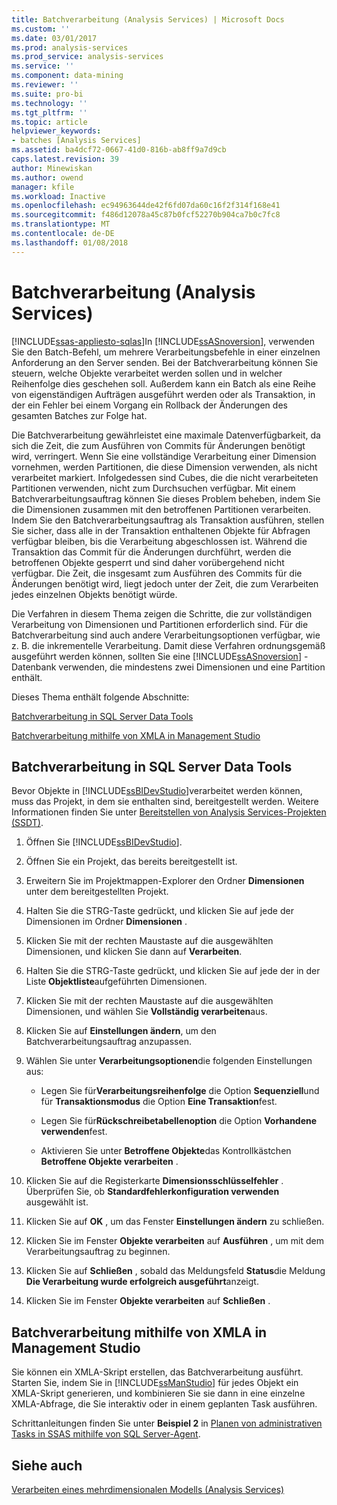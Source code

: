 ```yaml
---
title: Batchverarbeitung (Analysis Services) | Microsoft Docs
ms.custom: ''
ms.date: 03/01/2017
ms.prod: analysis-services
ms.prod_service: analysis-services
ms.service: ''
ms.component: data-mining
ms.reviewer: ''
ms.suite: pro-bi
ms.technology: ''
ms.tgt_pltfrm: ''
ms.topic: article
helpviewer_keywords:
- batches [Analysis Services]
ms.assetid: ba4dcf72-0667-41d0-816b-ab8ff9a7d9cb
caps.latest.revision: 39
author: Minewiskan
ms.author: owend
manager: kfile
ms.workload: Inactive
ms.openlocfilehash: ec94963644de42f6fd07da60c16f2f314f168e41
ms.sourcegitcommit: f486d12078a45c87b0fcf52270b904ca7b0c7fc8
ms.translationtype: MT
ms.contentlocale: de-DE
ms.lasthandoff: 01/08/2018
---
```

# <a name="batch-processing-analysis-services"></a>Batchverarbeitung (Analysis Services)
[!INCLUDE[ssas-appliesto-sqlas](../../includes/ssas-appliesto-sqlas.md)]In [!INCLUDE[ssASnoversion](../../includes/ssasnoversion-md.md)], verwenden Sie den Batch-Befehl, um mehrere Verarbeitungsbefehle in einer einzelnen Anforderung an den Server senden. Bei der Batchverarbeitung können Sie steuern, welche Objekte verarbeitet werden sollen und in welcher Reihenfolge dies geschehen soll. Außerdem kann ein Batch als eine Reihe von eigenständigen Aufträgen ausgeführt werden oder als Transaktion, in der ein Fehler bei einem Vorgang ein Rollback der Änderungen des gesamten Batches zur Folge hat.  
  
 Die Batchverarbeitung gewährleistet eine maximale Datenverfügbarkeit, da sich die Zeit, die zum Ausführen von Commits für Änderungen benötigt wird, verringert. Wenn Sie eine vollständige Verarbeitung einer Dimension vornehmen, werden Partitionen, die diese Dimension verwenden, als nicht verarbeitet markiert. Infolgedessen sind Cubes, die die nicht verarbeiteten Partitionen verwenden, nicht zum Durchsuchen verfügbar. Mit einem Batchverarbeitungsauftrag können Sie dieses Problem beheben, indem Sie die Dimensionen zusammen mit den betroffenen Partitionen verarbeiten. Indem Sie den Batchverarbeitungsauftrag als Transaktion ausführen, stellen Sie sicher, dass alle in der Transaktion enthaltenen Objekte für Abfragen verfügbar bleiben, bis die Verarbeitung abgeschlossen ist. Während die Transaktion das Commit für die Änderungen durchführt, werden die betroffenen Objekte gesperrt und sind daher vorübergehend nicht verfügbar. Die Zeit, die insgesamt zum Ausführen des Commits für die Änderungen benötigt wird, liegt jedoch unter der Zeit, die zum Verarbeiten jedes einzelnen Objekts benötigt würde.  
  
 Die Verfahren in diesem Thema zeigen die Schritte, die zur vollständigen Verarbeitung von Dimensionen und Partitionen erforderlich sind. Für die Batchverarbeitung sind auch andere Verarbeitungsoptionen verfügbar, wie z. B. die inkrementelle Verarbeitung. Damit diese Verfahren ordnungsgemäß ausgeführt werden können, sollten Sie eine [!INCLUDE[ssASnoversion](../../includes/ssasnoversion-md.md)] -Datenbank verwenden, die mindestens zwei Dimensionen und eine Partition enthält.  
  
 Dieses Thema enthält folgende Abschnitte:  
  
 [Batchverarbeitung in SQL Server Data Tools](#bkmk_ssdt)  
  
 [Batchverarbeitung mithilfe von XMLA in Management Studio](#bkmk_xmla)  
  
##  <a name="bkmk_ssdt"></a> Batchverarbeitung in SQL Server Data Tools  
 Bevor Objekte in [!INCLUDE[ssBIDevStudio](../../includes/ssbidevstudio-md.md)]verarbeitet werden können, muss das Projekt, in dem sie enthalten sind, bereitgestellt werden. Weitere Informationen finden Sie unter [Bereitstellen von Analysis Services-Projekten &#40;SSDT&#41;](../../analysis-services/multidimensional-models/deploy-analysis-services-projects-ssdt.md).  
  
1.  Öffnen Sie [!INCLUDE[ssBIDevStudio](../../includes/ssbidevstudio-md.md)].  
  
2.  Öffnen Sie ein Projekt, das bereits bereitgestellt ist.  
  
3.  Erweitern Sie im Projektmappen-Explorer den Ordner **Dimensionen** unter dem bereitgestellten Projekt.  
  
4.  Halten Sie die STRG-Taste gedrückt, und klicken Sie auf jede der Dimensionen im Ordner **Dimensionen** .  
  
5.  Klicken Sie mit der rechten Maustaste auf die ausgewählten Dimensionen, und klicken Sie dann auf **Verarbeiten**.  
  
6.  Halten Sie die STRG-Taste gedrückt, und klicken Sie auf jede der in der Liste **Objektliste**aufgeführten Dimensionen.  
  
7.  Klicken Sie mit der rechten Maustaste auf die ausgewählten Dimensionen, und wählen Sie **Vollständig verarbeiten**aus.  
  
8.  Klicken Sie auf **Einstellungen ändern**, um den Batchverarbeitungsauftrag anzupassen.  
  
9. Wählen Sie unter **Verarbeitungsoptionen**die folgenden Einstellungen aus:  
  
    -   Legen Sie für**Verarbeitungsreihenfolge** die Option **Sequenziell**und für **Transaktionsmodus** die Option **Eine Transaktion**fest.  
  
    -   Legen Sie für**Rückschreibetabellenoption** die Option **Vorhandene verwenden**fest.  
  
    -   Aktivieren Sie unter **Betroffene Objekte**das Kontrollkästchen **Betroffene Objekte verarbeiten** .  
  
10. Klicken Sie auf die Registerkarte **Dimensionsschlüsselfehler** . Überprüfen Sie, ob **Standardfehlerkonfiguration verwenden** ausgewählt ist.  
  
11. Klicken Sie auf **OK** , um das Fenster **Einstellungen ändern** zu schließen.  
  
12. Klicken Sie im Fenster **Objekte verarbeiten** auf **Ausführen** , um mit dem Verarbeitungsauftrag zu beginnen.  
  
13. Klicken Sie auf **Schließen** , sobald das Meldungsfeld **Status**die Meldung **Die Verarbeitung wurde erfolgreich ausgeführt**anzeigt.  
  
14. Klicken Sie im Fenster **Objekte verarbeiten** auf **Schließen** .  
  
##  <a name="bkmk_xmla"></a> Batchverarbeitung mithilfe von XMLA in Management Studio  
 Sie können ein XMLA-Skript erstellen, das Batchverarbeitung ausführt. Starten Sie, indem Sie in [!INCLUDE[ssManStudio](../../includes/ssmanstudio-md.md)] für jedes Objekt ein XMLA-Skript generieren, und kombinieren Sie sie dann in eine einzelne XMLA-Abfrage, die Sie interaktiv oder in einem geplanten Task ausführen.  
  
 Schrittanleitungen finden Sie unter **Beispiel 2** in [Planen von administrativen Tasks in SSAS mithilfe von SQL Server-Agent](../../analysis-services/instances/schedule-ssas-administrative-tasks-with-sql-server-agent.md).  
  
## <a name="see-also"></a>Siehe auch  
 [Verarbeiten eines mehrdimensionalen Modells &#40;Analysis Services&#41;](../../analysis-services/multidimensional-models/processing-a-multidimensional-model-analysis-services.md)  
  
  
